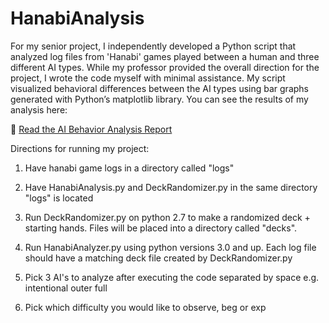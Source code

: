 # HanabiAnalysis

For my senior project, I independently developed a Python script that analyzed log files from 'Hanabi' games played between a human and three different AI types. While my professor provided the overall direction for the project, I wrote the code myself with minimal assistance. My script visualized behavioral differences between the AI types using bar graphs generated with Python’s matplotlib library. You can see the results of my analysis here:

📄 [Read the AI Behavior Analysis Report](./hanabi-analysis-results.pdf)

Directions for running my project:

1. Have hanabi game logs in a directory called "logs"

2. Have HanabiAnalysis.py and DeckRandomizer.py in the same directory "logs" is located

3. Run DeckRandomizer.py on python 2.7 to make a randomized deck + starting hands. Files will be placed into a directory called "decks".

4. Run HanabiAnalyzer.py using python versions 3.0 and up. Each log file should have a matching deck file created by DeckRandomizer.py

5. Pick 3 AI's to analyze after executing the code separated by space e.g. intentional outer full

6. Pick which difficulty you would like to observe, beg or exp


